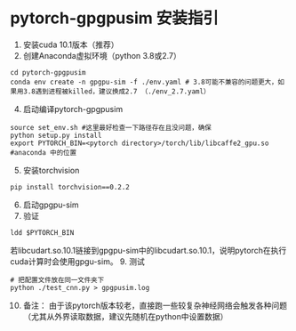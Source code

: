# pytorch-gpgpusim 安装指引

1. 安装cuda 10.1版本（推荐）
2. 创建Anaconda虚拟环境（python 3.8或2.7）
```shell
cd pytorch-gpgpusim
conda env create -n gpgpu-sim -f ./env.yaml # 3.8可能不兼容的问题更大，如果用3.8遇到进程被killed，建议换成2.7 （./env_2.7.yaml）
```
4. 启动编译pytorch-gpgpusim
```shell
source set_env.sh #这里最好检查一下路径存在且没问题，确保
python setup.py install
export PYTORCH_BIN=<pytorch directory>/torch/lib/libcaffe2_gpu.so #anaconda 中的位置
```
5. 安装torchvision
```shell
pip install torchvision==0.2.2
```
6. 启动gpgpu-sim
7. 验证
```shell
ldd $PYTORCH_BIN
```
若libcudart.so.10.1链接到gpgpu-sim中的libcudart.so.10.1，说明pytorch在执行cuda计算时会使用gpgu-sim。
9. 测试
```shell
# 把配置文件放在同一文件夹下
python ./test_cnn.py > gpgpusim.log
```
10. 备注：
由于该pytorch版本较老，直接跑一些较复杂神经网络会触发各种问题（尤其从外界读取数据，建议先随机在python中设置数据）
